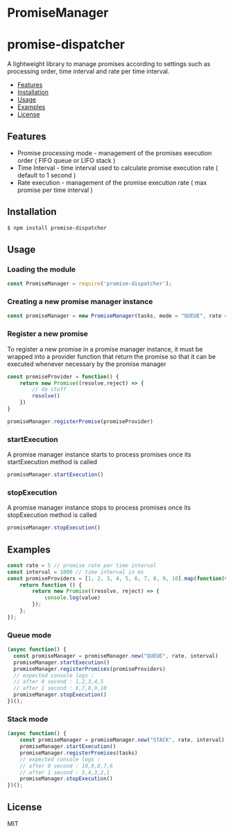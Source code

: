 # PromiseManager

promise-dispatcher
==========

A lightweight library to manage promises according to settings such as processing order, time interval and rate per time interval. 

<!-- TOC -->
- [Features](#features)
- [Installation](#installation)
- [Usage](#usage)
- [Examples](#examples)
- [License](#license)
<!-- /TOC -->

## Features
- Promise processing mode - management of the promises execution order ( FIFO queue or LIFO stack ) 
- Time Interval - time interval used to calculate promise execution rate ( default to 1 second )  
- Rate execution -  management of the promise execution rate ( max promise per time interval )

## Installation

```sh
$ npm install promise-dispatcher
```

## Usage

### Loading the module
```js
const PromiseManager = require('promise-dispatcher');
```

### Creating a new promise manager instance
```js
const promiseManager = new PromiseManager(tasks, mode = "QUEUE", rate = 1, interval = 1000)
```

### Register a new promise
To register a new promise in a promise manager instance, it must be wrapped into a provider function that return the promise so that it can be executed whenever necessary by the promise manager

```js
const promiseProvider = function() { 
    return new Promise((resolve,reject) => {
        // do stuff
        resolve()
    })
}

promiseManager.registerPromise(promiseProvider)
```

### startExecution
A promise manager instance starts to process promises once its startExecution method is called

```js
promiseManager.startExecution()
```

### stopExecution
A promise manager instance stops to process promises once its stopExecution method is called

```js
promiseManager.stopExecution()
```

## Examples

```js
const rate = 5 // promise rate per time interval
const interval = 1000 // time interval in ms
const promiseProviders = [1, 2, 3, 4, 5, 6, 7, 8, 9, 10].map(function(value) {
    return function () {
        return new Promise((resolve, reject) => {
            console.log(value)
        });
    };
});
```

### Queue mode
```js
(async function() {
  const promiseManager = promiseManager.new("QUEUE", rate, interval)
  promiseManager.startExecution()
  promiseManager.registerPromises(promiseProviders)
  // expected console logs :
  // after 0 second : 1,2,3,4,5
  // after 1 second : 6,7,8,9,10
  promiseManager.stopExecution()
})();
```

### Stack mode
```js
(async function() {
    const promiseManager = promiseManager.new("STACK", rate, interval)
    promiseManager.startExecution()
    promiseManager.registerPromises(tasks)
    // expected console logs :
    // after 0 second : 10,9,8,7,6
    // after 1 second : 5,4,3,2,1
    promiseManager.stopExecution()
})();
```

## License

MIT

[npm-url]: https://www.npmjs.com/package/promise-dispatcher
